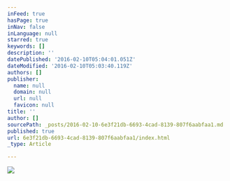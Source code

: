 ```yaml
---
inFeed: true
hasPage: true
inNav: false
inLanguage: null
starred: true
keywords: []
description: ''
datePublished: '2016-02-10T05:04:01.051Z'
dateModified: '2016-02-10T05:03:40.119Z'
authors: []
publisher:
  name: null
  domain: null
  url: null
  favicon: null
title: ''
author: []
sourcePath: _posts/2016-02-10-6e3f21db-6693-4cad-8139-807f6aabfaa1.md
published: true
url: 6e3f21db-6693-4cad-8139-807f6aabfaa1/index.html
_type: Article

---
```

![](https://the-grid-user-content.s3-us-west-2.amazonaws.com/85fd1304-3c0a-480d-89d3-490384ff8661.JPG)